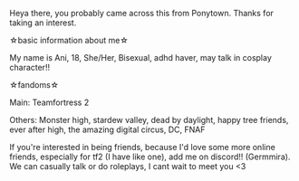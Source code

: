 Heya there, you probably came across this from Ponytown. Thanks for taking an interest.

☆basic information about me☆

My name is Ani, 18, She/Her, Bisexual, adhd haver, may talk in cosplay character!!

☆fandoms☆

Main: Teamfortress 2

Others: Monster high, stardew valley,  dead by daylight, happy tree friends, ever after high, the amazing digital circus, DC, FNAF

If you're interested in being friends, because I'd love some more online friends, especially for tf2 (I have like one), add me on discord!! (Germmira). We can casually talk or do roleplays, I cant wait to meet you <3
